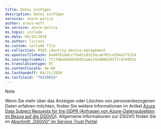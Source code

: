 ```yaml
---
title: Datei einfügen
description: Datei einfügen
services: azure-policy
author: eross-msft
ms.service: azure-policy
ms.topic: include
ms.date: 04/24/2018
ms.author: lizross
ms.custom: include file
ms.collection: M365-identity-device-management
ms.openlocfilehash: 8a40f614dccf3a61c8323acab763ce284a775324
ms.sourcegitcommit: 7f17d6eb9dd41b031a6af4148863d2ffc4f49551
ms.translationtype: HT
ms.contentlocale: de-DE
ms.lasthandoff: 04/21/2020
ms.locfileid: "79339019"
---
```

>[!Note] 
>Wenn Sie mehr über das Anzeigen oder Löschen von personenbezogenen Daten erfahren möchten, finden Sie weitere Informationen im Artikel [Azure Data Subject Requests for the GDPR (Anfragen von Azure-Datensubjekten im Bezug auf die DSGVO)](https://docs.microsoft.com/microsoft-365/compliance/gdpr-dsr-azure). Allgemeine Informationen zur DSGVO finden Sie im [Abschnitt „DSGVO“ im Service Trust Portal](https://servicetrust.microsoft.com/ViewPage/GDPRGetStarted).

